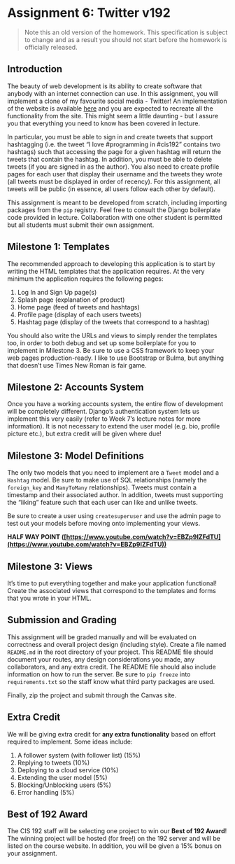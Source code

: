 # Assignment 6: Twitter v192
> Note this an old version of the homework. This specification is subject to change and as a result you should not start before the homework is officially released.

## Introduction
The beauty of web development is its ability to create software that anybody with an internet connection can use. In this assignment, you will implement a clone of my favourite social media - Twitter! An implementation of the website is available [here](https://twitter.kirubarajan.com) and you are expected to recreate all the functionality from the site. This might seem a little daunting - but I assure you that everything you need to know has been covered in lecture.

In particular, you must be able to sign in and create tweets that support hashtagging (i.e. the tweet “I love #programming in #cis192” contains two hashtags) such that accessing the page for a given hashtag will return the tweets that contain the hashtag. In addition, you must be able to delete tweets (if you are signed in as the author). You also need to create profile pages for each user that display their username and the tweets they wrote (all tweets must be displayed in order of recency). For this assignment, all tweets will be public (in essence, all users follow each other by default).

This assignment is meant to be developed from scratch, including importing packages from the `pip` registry. Feel free to consult the Django boilerplate code provided in lecture. Collaboration with one other student is permitted but all students must submit their own assignment.

## Milestone 1: Templates
The recommended approach to developing this application is to start by writing the HTML templates that the application requires. At the very minimum the application requires the following pages:

1. Log In and Sign Up page(s)
2. Splash page (explanation of product)
3. Home page (feed of tweets and hashtags)
4. Profile page (display of each users tweets)
5. Hashtag page (display of the tweets that correspond to a hashtag)

You should also write the URLs and views to simply render the templates too, in order to both debug and set up some boilerplate for you to implement in Milestone 3. Be sure to use a CSS framework to keep your web pages production-ready. I like to use Bootstrap or Bulma, but anything that doesn’t use Times New Roman is fair game.

## Milestone 2: Accounts System
Once you have a working accounts system, the entire flow of development will be completely different. Django’s authentication system lets us implement this very easily (refer to Week 7’s lecture notes for more information). It is not necessary to extend the user model (e.g. bio, profile picture etc.), but extra credit will be given where due!

## Milestone 3: Model Definitions
The only two models that you need to implement are a `Tweet` model and a `Hashtag` model. Be sure to make use of SQL relationships (namely the `foreign_key` and `ManyToMany` relationships). Tweets must contain a timestamp and their associated author. In addition, tweets must supporting the “liking” feature such that each user can like and unlike tweets.

Be sure to create a user using `createsuperuser` and use the admin page to test out your models before moving onto implementing your views.

**HALF WAY POINT ([https://www.youtube.com/watch?v=EBZp9IZFdTU](https://www.youtube.com/watch?v=EBZp9IZFdTU))**

## Milestone 3: Views
It’s time to put everything together and make your application functional! Create the associated views that correspond to the templates and forms that you wrote in your HTML.

## Submission and Grading
This assignment will be graded manually and will be evaluated on correctness and overall project design (including style). Create a file named `README.md` in the root directory of your project. This README file should document your routes, any design considerations you made, any collaborators, and any extra credit. The README file should also include information on how to run the server. Be sure to  `pip freeze` into  `requirements.txt` so the staff know what third party packages are used.

Finally, zip the project and submit through the Canvas site.

## Extra Credit
We will be giving extra credit for **any extra functionality** based on effort required to implement. Some ideas include:

1. A follower system (with follower list) (15%)
2. Replying to tweets (10%)
3. Deploying to a cloud service (10%)
2. Extending the user model (5%)
3. Blocking/Unblocking users (5%)
4. Error handling (5%)

## Best of 192 Award
The CIS 192 staff will be selecting one project to win our **Best of 192 Award**!  The winning project will be hosted (for free!) on the 192 server and will be listed on the course website. In addition, you will be given a 15% bonus on your assignment.
